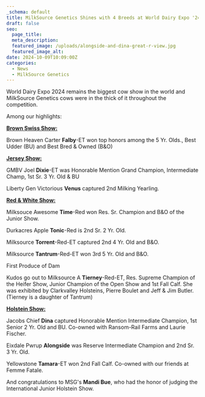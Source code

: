 ```yaml
---
_schema: default
title: MilkSource Genetics Shines with 4 Breeds at World Dairy Expo '24
draft: false
seo:
  page_title:
  meta_description:
  featured_image: /uploads/alongside-and-dina-great-r-view.jpg
  featured_image_alt:
date: 2024-10-09T10:09:00Z
categories:
  - News
  - MilkSource Genetics
---
```

World Dairy Expo 2024 remains the biggest cow show in the world and MilkSource Genetics cows were in the thick of it throughout the competition.

Among our highlights:

**<u>Brown Swiss Show:</u>**

Brown Heaven Carter **Falby**\-ET won top honors among the 5 Yr. Olds., Best Udder (BU) and Best Bred & Owned (B&O)

**<u>Jersey Show:</u>**

GMBV Joel **Dixie**\-ET was Honorable Mention Grand Champion, Intermediate Champ, 1st Sr. 3 Yr. Old & BU

Liberty Gen Victorious **Venus** captured 2nd Milking Yearling.

**<u>Red &amp; White Show:</u>**

Milksouce Awesome **Time**\-Red won Res. Sr. Champion and B&O of the Junior Show.

Durkacres Apple **Tonic**\-Red is 2nd Sr. 2 Yr. Old.

Milksource **Torrent**\-Red-ET captured 2nd 4 Yr. Old and B&O.

Milksource **Tantrum**\-Red-ET won 3rd 5 Yr. Old and B&O.

First Produce of Dam

Kudos go out to Milksource A **Tierney**\-Red-ET, Res. Supreme Champion of the Heifer Show, Junior Champion of the Open Show and 1st Fall Calf. She was exhibited by Clarkvalley Holsteins, Pierre Boulet and Jeff & Jim Butler. (Tierney is a daughter of Tantrum)

**<u>Holstein Show:</u>**

Jacobs Chief **Dina** captured Honorable Mention Intermediate Champion, 1st Senior 2 Yr. Old and BU. Co-owned with Ransom-Rail Farms and Laurie Fischer.

Eixdale Pwrup **Alongside** was Reserve Intermediate Champion and 2nd Sr. 3 Yr. Old.

Yellowstone **Tamara**\-ET won 2nd Fall Calf. Co-owned with our friends at Femme Fatale.

And congratulations to MSG's **Mandi Bue**, who had the honor of judging the International Junior Holstein Show.

&nbsp;